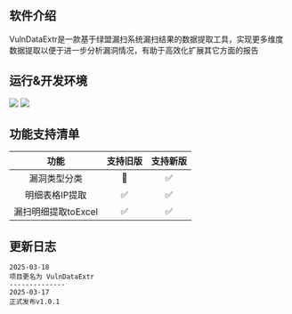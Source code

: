 ## 软件介绍
VulnDataExtr是一款基于绿盟漏扫系统漏扫结果的数据提取工具，实现更多维度数据提取以便于进一步分析漏洞情况，有助于高效化扩展其它方面的报告

## 运行&开发环境
![](https://img.shields.io/badge/Windows-10-brightgreen)  ![](https://img.shields.io/badge/Python-3.9+-brightgreen)

## 功能支持清单
|功能 | 支持旧版 | 支持新版 |
| :------------: | :------------: | :------------: |
|漏洞类型分类 | :black_square_button: | :white_check_mark: |
| 明细表格IP提取 | :white_check_mark: | :white_check_mark: |
| 漏扫明细提取toExcel | :white_check_mark: | :white_check_mark: |

## 更新日志
```
2025-03-18
项目更名为 VulnDataExtr
--------------
2025-03-17
正式发布v1.0.1
```